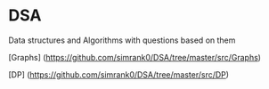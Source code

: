 # DSA
Data structures and Algorithms with questions based on them

[Graphs] (https://github.com/simrank0/DSA/tree/master/src/Graphs)

[DP] (https://github.com/simrank0/DSA/tree/master/src/DP)